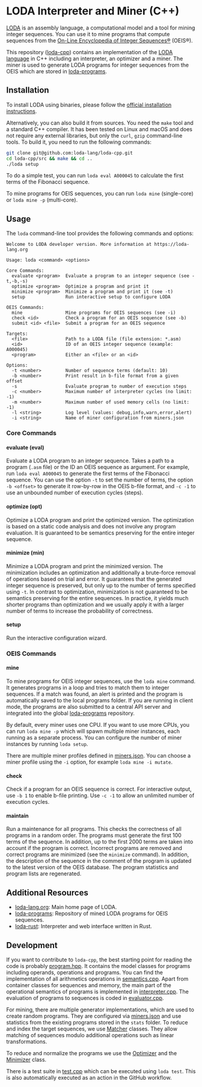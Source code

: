 # LODA Interpreter and Miner (C++)

[LODA](https://loda-lang.org) is an assembly language, a computational model and a tool for mining integer sequences.
You can use it to mine programs that compute sequences from the [On-Line Encyclopedia of Integer Sequences®](http://oeis.org/) (OEIS®).

This repository ([loda-cpp](https://github.com/loda-lang/loda-cpp)) contains an implementation of the [LODA language](https://loda-lang.org/spec) in C++ including an interpreter, an optimizer and a miner. The miner is used to generate LODA programs for integer sequences from the OEIS which are stored in [loda-programs](https://github.com/loda-lang/loda-programs).

## Installation

To install LODA using binaries, please follow the [official installation instructions](http://loda-lang.org/install/).

Alternatively, you can also build it from sources. You need the `make` tool and a standard C++ compiler. It has been tested on Linux and macOS and does not require any external libraries, but only the `curl`, `gzip` command-line tools. To build it, you need to run the following commands:

```bash
git clone git@github.com:loda-lang/loda-cpp.git
cd loda-cpp/src && make && cd ..
./loda setup
```

To do a simple test, you can run `loda eval A000045` to calculate the first terms of the Fibonacci sequence.

To mine programs for OEIS sequences, you can run `loda mine` (single-core) or `loda mine -p` (multi-core).

## Usage

The `loda` command-line tool provides the following commands and options:

```
Welcome to LODA developer version. More information at https://loda-lang.org

Usage: loda <command> <options>

Core Commands:
  evaluate <program>  Evaluate a program to an integer sequence (see -t,-b,-s)
  optimize <program>  Optimize a program and print it
  minimize <program>  Minimize a program and print it (see -t)
  setup               Run interactive setup to configure LODA

OEIS Commands:
  mine                Mine programs for OEIS sequences (see -i)
  check <id>          Check a program for an OEIS sequence (see -b)
  submit <id> <file>  Submit a program for an OEIS sequence

Targets:
  <file>              Path to a LODA file (file extension: *.asm)
  <id>                ID of an OEIS integer sequence (example: A000045)
  <program>           Either an <file> or an <id>

Options:
  -t <number>         Number of sequence terms (default: 10)
  -b <number>         Print result in b-file format from a given offset
  -s                  Evaluate program to number of execution steps
  -c <number>         Maximum number of interpreter cycles (no limit: -1)
  -m <number>         Maximum number of used memory cells (no limit: -1)
  -l <string>         Log level (values: debug,info,warn,error,alert)
  -i <string>         Name of miner configuration from miners.json
```

### Core Commands

#### evaluate (eval)

Evaluate a LODA program to an integer sequence. Takes a path to a program (`.asm` file) or the ID an OEIS sequence as argument. For example, run `loda eval A000045` to generate the first terms of the Fibonacci sequence. You can use the option `-t` to set the number of terms, the option `-b <offset>` to generate it row-by-row in the OEIS b-file format, and `-c -1` to use an unbounded number of execution cycles (steps).

#### optimize (opt)

Optimize a LODA program and print the optimized version. The optimization is based on a static code analysis and does not involve any program evaluation. It is guaranteed to be semantics preserving for the entire integer sequence.

#### minimize (min)

Minimize a LODA program and print the minimized version. The minimization includes an optimization and additionally a brute-force removal of operations based on trial and error. It guarantees that the generated integer sequence is preserved, but only up to the number of terms specified using `-t`. In contrast to optimization, minimization is not guaranteed to be semantics preserving for the entire sequences. In practice, it yields much shorter programs than optimization and we usually apply it with a larger number of terms to increase the probability of correctness.

#### setup

Run the interactive configuration wizard.

### OEIS Commands

#### mine

To mine programs for OEIS integer sequences, use the `loda mine` command. It generates programs in a loop and tries to match them to integer sequences. If a match was found, an alert is printed and the program is automatically saved to the local programs folder. If you are running in client mode, the programs are also submitted to a central API server and integrated into the global [loda-programs](https://github.com/loda-lang/loda-programs) repository.

By default, every miner uses one CPU. If you want to use more CPUs, you can run `loda mine -p` which will spawn multiple miner instances, each running as a separate process. You can configure the number of miner instances by running `loda setup`.

There are multiple miner profiles defined in [miners.json](miners.default.json). You can choose a miner profile using the `-i` option, for example `loda mine -i mutate`.

#### check

Check if a program for an OEIS sequence is correct. For interactive output, use `-b 1` to enable b-file printing. Use `-c -1` to allow an unlimited number of execution cycles.

#### maintain

Run a maintenance for all programs. This checks the correctness of all programs in a random order. The programs must generate the first 100 terms of the sequence. In addition, up to the first 2000 terms are taken into account if the program is correct. Incorrect programs are removed and correct programs are minimized (see the `minimize` command). In addition, the description of the sequence in the comment of the program is updated to the latest version of the OEIS database. The program statistics and program lists are regenerated.

## Additional Resources

* [loda-lang.org](https://loda-lang.org): Main home page of LODA.
* [loda-programs](https://github.com/loda-lang/loda-programs): Repository of mined LODA programs for OEIS sequences.
* [loda-rust](https://github.com/loda-lang/loda-rust): Interpreter and web interface written in Rust.

## Development

If you want to contribute to `loda-cpp`, the best starting point for reading the code is probably [program.hpp](/src/include/program.hpp). It contains the model classes for programs including operands, operations and programs. You can find the implementation of all arithmetics operations in [semantics.cpp](/src/semantics.cpp). Apart from container classes for sequences and memory, the main part of the operational semantics of programs is implemented in [interpreter.cpp](/src/interpreter.cpp). The evaluation of programs to sequences is coded in [evaluator.cpp](/src/evaluator.cpp).

For mining, there are multiple generator implementations, which are used to create random programs. They are configured via [miners.json](/miners.default.json) and use statistics from the existing programs stored in the `stats` folder. To reduce and index the target sequences, we use [Matcher](/src/include/matcher.hpp) classes. They allow matching of sequences modulo additional operations such as linear transformations.

To reduce and normalize the programs we use the [Optimizer](/src/include/optimizer.hpp) and the [Minimizer](/src/include/minimizer.hpp) class.

There is a test suite in [test.cpp](/src/test.cpp) which can be executed using `loda test`. This is also automatically executed as an action in the GitHub workflow.
